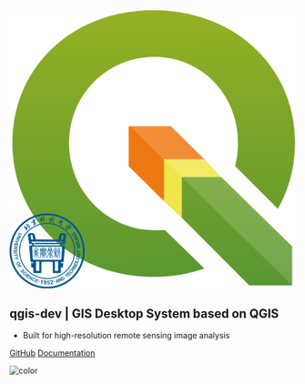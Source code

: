 <!-- _coverpage.md -->

![logo](/logo.svg)

## qgis-dev  |  GIS Desktop System based on QGIS

- Built for high-resolution remote sensing image analysis

[GitHub](https://github.com/study-233/qgis_dev/tree/master)
[Documentation](/#id=app)

![color](#e4fff7)
